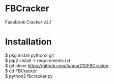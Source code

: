 # FBCracker
Facebook Cracker v2.1

# Installation
$ pkg install python2 git <br>
$ pip2 install -r requirements.txt <br>
$ git clone https://github.com/lunnar211/FBCracker <br>
$ cd FBCracker <br>
$ python2 fbcracker.py <br>

